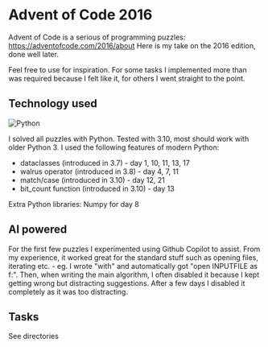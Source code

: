# Advent of Code 2016

Advent of Code is a serious of programming puzzles: <https://adventofcode.com/2016/about>
Here is my take on the 2016 edition, done well later.

Feel free to use for inspiration. For some tasks I implemented more than was
required because I felt like it, for others I went straight to the point.

## Technology used

![Python](https://img.shields.io/badge/python-%3E%3D3.10-blue)

I solved all puzzles with Python. Tested with 3.10, most should work with older Python 3. I used the following
features of modern Python:

* dataclasses (introduced in 3.7) - day 1, 10, 11, 13, 17
* walrus operator (introduced in 3.8) - day 4, 7, 11
* match/case (introduced in 3.10) - day 12, 21
* bit_count function (introduced in 3.10) - day 13

Extra Python libraries: Numpy for day 8


## AI powered

For the first few puzzles I experimented using Github Copilot to assist. From my experience, it
worked great for the standard stuff such as opening files, iterating etc. - eg. I wrote "with"
and automatically got "open INPUTFILE as f:". Then, when writing the main algorithm, I often
disabled it because I kept getting wrong but distracting suggestions. After a few days I
disabled it completely as it was too distracting.

## Tasks

See directories
